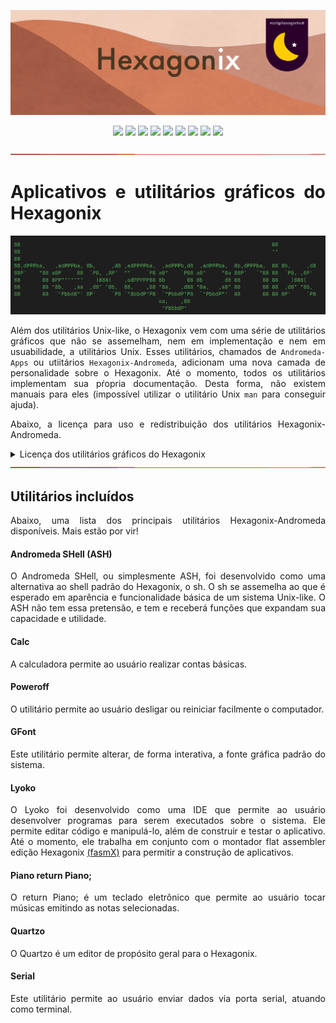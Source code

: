 <p align="center">
<img src="https://github.com/hexagonix/Doc/blob/main/Img/banner.png">
</p>

<div align="center">

![](https://img.shields.io/github/license/hexagonix/Andromeda-Apps.svg)
![](https://img.shields.io/github/stars/hexagonix/Andromeda-Apps.svg)
![](https://img.shields.io/github/issues/hexagonix/Andromeda-Apps.svg)
![](https://img.shields.io/github/issues-closed/hexagonix/Andromeda-Apps.svg)
![](https://img.shields.io/github/issues-pr/hexagonix/Andromeda-Apps.svg)
![](https://img.shields.io/github/issues-pr-closed/hexagonix/Andromeda-Apps.svg)
![](https://img.shields.io/github/downloads/hexagonix/Andromeda-Apps/total.svg)
![](https://img.shields.io/github/release/hexagonix/Andromeda-Apps.svg)
[![](https://img.shields.io/twitter/follow/hexagonixOS.svg?style=social&label=Follow%20%40HexagonixOS)](https://twitter.com/hexagonixOS)

</div>

<!-- Vai funcionar como <hr> -->

<img src="https://github.com/hexagonix/Doc/blob/main/Img/hr.png" width="100%" height="2px" />

<div align="justify">

# Aplicativos e utilitários gráficos do Hexagonix

<div align="center">

<img src="https://github.com/hexagonix/Doc/blob/main/Img/HexagonixSourceHeader.png">

</div>

Além dos utilitários Unix-like, o Hexagonix vem com uma série de utilitários gráficos que não se assemelham, nem em implementação e nem em usuabilidade, a utilitários Unix. Esses utilitários, chamados de `Andromeda-Apps` ou utiitários `Hexagonix-Andromeda`, adicionam uma nova camada de personalidade sobre o Hexagonix. Até o momento, todos os utilitários implementam sua pŕopria documentação. Desta forma, não existem manuais para eles (impossível utilizar o utilitário Unix `man` para conseguir ajuda).

Abaixo, a licença para uso e redistribuição dos utilitários Hexagonix-Andromeda.

<details title="Licença dos utilitários gráficos do Hexagonix" align='left'>
<br>
<summary align='left'>Licença dos utilitários gráficos do Hexagonix</summary>

<div align="justify">

Leia a [licença](https://github.com/hexagonix/Doc/blob/main/LICENSES/BSD-3) para mais informações sobre direitos autorais, propriedade de código e redistribuição que se aplicam aos arquivos disponíveis neste repositório. O Hexagonix é totalmente licenciado sob [BSD-3-Clause](https://opensource.org/licenses/BSD-3-Clause). Sempre fique atento ao arquivo `LICENSE` disponível em cada repositório para estar ciente dos direitos e obrigações legais, bem como à lista de contribuidores do projeto.

</div>

</details>

<!-- Vai funcionar como <hr> -->

<img src="https://github.com/hexagonix/Doc/blob/main/Img/hr.png" width="100%" height="2px" />

## Utilitários incluídos

Abaixo, uma lista dos principais utilitários Hexagonix-Andromeda disponíveis. Mais estão por vir!

#### Andromeda SHell (ASH)

O Andromeda SHell, ou simplesmente ASH, foi desenvolvido como uma alternativa ao shell padrão do Hexagonix, o sh. O sh se assemelha ao que é esperado em aparência e funcionalidade básica de um sistema Unix-like. O ASH não tem essa pretensão, e tem e receberá funções que expandam sua capacidade e utilidade.

#### Calc

A calculadora permite ao usuário realizar contas básicas.

#### Poweroff

O utilitário permite ao usuário desligar ou reiniciar facilmente o computador.

#### GFont

Este utilitário permite alterar, de forma interativa, a fonte gráfica padrão do sistema.

#### Lyoko

O Lyoko foi desenvolvido como uma IDE que permite ao usuário desenvolver programas para serem executados sobre o sistema. Ele permite editar código e manipulá-lo, além de construir e testar o aplicativo. Até o momento, ele trabalha em conjunto com o montador flat assembler edição Hexagonix [(fasmX)](https://github.com/hexagonix/fasm) para permitir a construção de aplicativos.

#### Piano return Piano;

O return Piano; é um teclado eletrônico que permite ao usuário tocar músicas emitindo as notas selecionadas.

#### Quartzo

O Quartzo é um editor de propósito geral para o Hexagonix.

#### Serial

Este utilitário permite ao usuário enviar dados via porta serial, atuando como terminal.

</div>